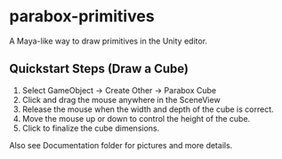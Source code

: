 parabox-primitives
==================

A Maya-like way to draw primitives in the Unity editor.


## Quickstart Steps (Draw a Cube)

1. Select GameObject -> Create Other -> Parabox Cube
2. Click and drag the mouse anywhere in the SceneView
3. Release the mouse when the width and depth of the cube is correct.
4. Move the mouse up or down to control the height of the cube.
5. Click to finalize the cube dimensions.

Also see Documentation folder for pictures and more details.